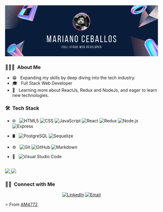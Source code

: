 ![Header](/Mariano-ceballos.png)

<h3> 👨🏻‍💻 &nbsp;About Me </h3>

- 😁 &nbsp; Expanding my skills by deep diving into the tech industry.
- 🎓 &nbsp; Full Stack Web Developer
- 🌱 &nbsp; Learning more about ReactJs, Redux and NodeJs, and eager to learn new technologies.

<h3> 🛠 &nbsp;Tech Stack</h3>

- 🌐 &nbsp;
  ![HTML5](https://img.shields.io/badge/-HTML5-696969?style=flat&logo=HTML5)
  ![CSS](https://img.shields.io/badge/-CSS-696969?style=flat&logo=CSS3&logoColor=1572B6)
  ![JavaScript](https://img.shields.io/badge/-JavaScript-696969?style=flat&logo=javascript)
  ![React](https://img.shields.io/badge/-React-696969?style=flat&logo=react)
  ![Redux](https://img.shields.io/badge/-Redux-696969?style=flat&logo=redux)
  ![Node.js](https://img.shields.io/badge/-Node.js-696969?style=flat&logo=node.js)
  ![Express](https://img.shields.io/badge/-Express-696969?style=flat&logo=express)
  
- 🛢 &nbsp;
  ![PostgreSQL](https://img.shields.io/badge/-PostgreSQL-696969?style=flat&logo=postgreSQL)
  ![Sequelize](https://img.shields.io/badge/-Sequelize-696969?style=flat&logo=Sequelize)
  
- ⚙️ &nbsp;
  ![Git](https://img.shields.io/badge/-Git-696969?style=flat&logo=git)
  ![GitHub](https://img.shields.io/badge/-GitHub-696969?style=flat&logo=github)
  ![Markdown](https://img.shields.io/badge/-Markdown-696969?style=flat&logo=markdown)
  
- 🔧 &nbsp;
  ![Visual Studio Code](https://img.shields.io/badge/-Visual%20Studio%20Code-696969?style=flat&logo=visual-studio-code&logoColor=007ACC)

<br/>

<a href="https://github.com/MarianoCeballos">
  <img height="180em" src="https://github-readme-stats.vercel.app/api?username=MarianoCeballos&theme=buefy&show_icons=true" />
  <img height="180em" src="https://github-readme-stats.vercel.app/api/top-langs/?username=MarianoCeballos&theme=buefy&layout=compact" />
</a>

<br/>

<h3> 🤝🏻 &nbsp;Connect with Me </h3>

<p align="center">
<a href="https://www.linkedin.com/in/mariano-ceballos/"><img alt="LinkedIn" src="https://img.shields.io/badge/LinkedIn-Mariano%20Ceballos-blue?style=flat-square&logo=linkedin"></a>
<a href="mailto:nanoceballostorres@gmail.com"><img alt="Email" src="https://img.shields.io/badge/Email-nanoceballostorres@gmail.com-blue?style=flat-square&logo=Gmail"></a>
</p>

⭐️ From [AM4772](https://github.com/AM4772)
